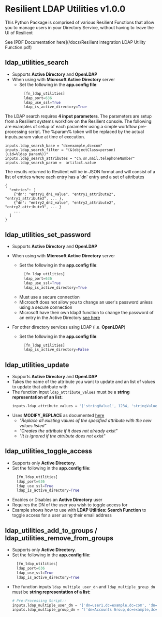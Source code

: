 # Resilient LDAP Utilities v1.0.0

This Python Package is comprised of various Resilient Functions that allow you to manage users in your Directory Service, without having to leave the UI of Resilient

See [PDF Documentation here](/docs/Resilient Integration LDAP Utility Function.pdf)

## ldap_utilities_search
* Supports **Active Directory** and **OpenLDAP**
* When using with **Microsoft Active Directory** server
  * Set the following in the **app.config file**:
    ```python
      [fn_ldap_utilities]
      ldap_port=636
      ldap_use_ssl=True
      ldap_is_active_directory=True
    ```

The LDAP search requires **4 input parameters**. The parameters are setup from a Resilient systems workflow on the Resilient console.
The following are examples of setup of each parameter using a simple workflow pre-processing script. The %param% token
will be replaced by the actual inputs.param value at time of execution.

```
inputs.ldap_search_base = "dc=example,dc=com"
inputs.ldap_search_filter = "(&(objectClass=person)(uid=%ldap_param%))"
inputs.ldap_search_attributes = "cn,sn,mail,telephoneNumber"
inputs.ldap_search_param =  artifact.value
```
The results returned to Resilient will be in JSON format and will consist of a list of
entries where each entry has a 'dn' entry and a set of attributes
```
{
  "entries": [
    {"dn': "entry1_dn1_value", "entry1_attribute2", "entry1_attribute3", ... },
    {"dn": "entry2_dn2_value", "entry2_attribute2", "entry2_attribute3", ... }
    ...
  ]
}
```

## ldap_utilities_set_password
* Supports **Active Directory** and **OpenLDAP**
* When using with **Microsoft Active Directory** server
  * Set the following in the **app.config file**:
    ```python
      [fn_ldap_utilities]
      ldap_port=636
      ldap_use_ssl=True
      ldap_is_active_directory=True
    ```
  * Must use a secure connection
  * Microsoft does not allow you to change an user's password unless using a secure connection
  * Microsoft have their own ldap3 function to change the password of an entry in the Active Directory [see here](https://ldap3.readthedocs.io/microsoft.html)

* For other directory services using LDAP (i.e. **OpenLDAP**)
  * Set the following in the **app.config file**:
    ```python
      [fn_ldap_utilities]
      ldap_is_active_directory=False
    ```

## ldap_utilities_update
* Supports **Active Directory** and **OpenLDAP**
* Takes the name of the attribute you want to update and an list of values to update that attribute with
* The function input `ldap_attribute_values` must be a **string representation of an list:**
  ```python
  inputs.ldap_attribute_values = "['stringValue1', 1234, 'stringValue2']"
  ```
* Uses **MODIFY_REPLACE** as documented [here](https://ldap3.readthedocs.io/modify.html)
  * _"Replace all existing values of the specified attribute with the new values listed"_ 
  * _"Creates the attribute if it does not already exist"_
  * _"It is ignored if the attribute does not exist"_

## ldap_utilities_toggle_access
* Supports only **Active Directory**.
* Set the following in the **app.config file**:
    ```python
      [fn_ldap_utilities]
      ldap_port=636
      ldap_use_ssl=True
      ldap_is_active_directory=True
    ```
* Enables or Disables an **Active Directory** user
* Requires the DN of the user you wish to toggle access for
* Example shows how to use with **LDAP Utilities: Search Function** to toggle access for a user using their email address

## ldap_utilities_add_to_groups / ldap_utilities_remove_from_groups
* Supports only **Active Directory**.
* Set the following in the **app.config file**:
    ```python
      [fn_ldap_utilities]
      ldap_port=636
      ldap_use_ssl=True
      ldap_is_active_directory=True
    ```
* The function inputs `ldap_multiple_user_dn` and `ldap_multiple_group_dn` must be **string representation of a list:**
  ```python
  # Pre-Processing Script::
  inputs.ldap_multiple_user_dn = "['dn=user1,dc=example,dc=com', 'dn=user2,dc=example,dc=com']"
  inputs.ldap_multiple_group_dn = "['dn=Accounts Group,dc=example,dc=com', 'dn=IT Group,dc=example,dc=com']"
  ```
